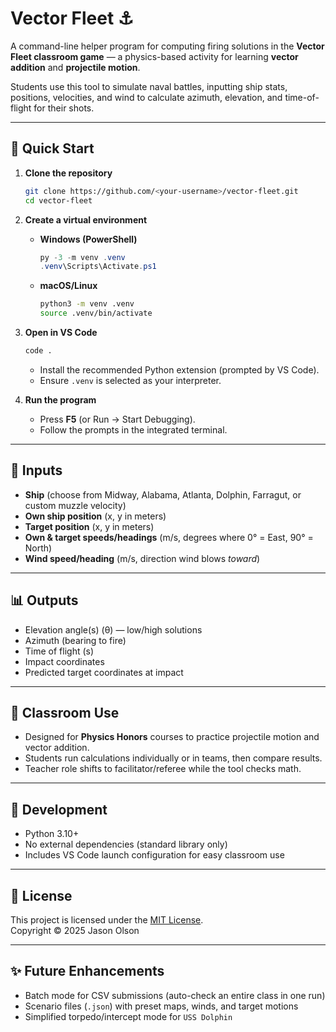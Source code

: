 # Vector Fleet ⚓️

A command-line helper program for computing firing solutions in the **Vector Fleet classroom game** — a physics-based activity for learning **vector addition** and **projectile motion**.

Students use this tool to simulate naval battles, inputting ship stats, positions, velocities, and wind to calculate azimuth, elevation, and time-of-flight for their shots.

---

## 🚀 Quick Start

1. **Clone the repository**
   ```bash
   git clone https://github.com/<your-username>/vector-fleet.git
   cd vector-fleet
   ```

2. **Create a virtual environment**

   - **Windows (PowerShell)**
     ```powershell
     py -3 -m venv .venv
     .venv\Scripts\Activate.ps1
     ```

   - **macOS/Linux**
     ```bash
     python3 -m venv .venv
     source .venv/bin/activate
     ```

3. **Open in VS Code**
   ```bash
   code .
   ```
   - Install the recommended Python extension (prompted by VS Code).
   - Ensure `.venv` is selected as your interpreter.

4. **Run the program**
   - Press **F5** (or Run → Start Debugging).
   - Follow the prompts in the integrated terminal.

---

## 🧮 Inputs

- **Ship** (choose from Midway, Alabama, Atlanta, Dolphin, Farragut, or custom muzzle velocity)
- **Own ship position** (x, y in meters)
- **Target position** (x, y in meters)
- **Own & target speeds/headings** (m/s, degrees where 0° = East, 90° = North)
- **Wind speed/heading** (m/s, direction wind blows *toward*)

---

## 📊 Outputs

- Elevation angle(s) (θ) — low/high solutions
- Azimuth (bearing to fire)
- Time of flight (s)
- Impact coordinates
- Predicted target coordinates at impact

---

## 🏫 Classroom Use

- Designed for **Physics Honors** courses to practice projectile motion and vector addition.
- Students run calculations individually or in teams, then compare results.
- Teacher role shifts to facilitator/referee while the tool checks math.

---

## 🔧 Development

- Python 3.10+
- No external dependencies (standard library only)
- Includes VS Code launch configuration for easy classroom use

---

## 📜 License

This project is licensed under the [MIT License](LICENSE).  
Copyright © 2025 Jason Olson

---

## ✨ Future Enhancements

- Batch mode for CSV submissions (auto-check an entire class in one run)
- Scenario files (`.json`) with preset maps, winds, and target motions
- Simplified torpedo/intercept mode for `USS Dolphin`